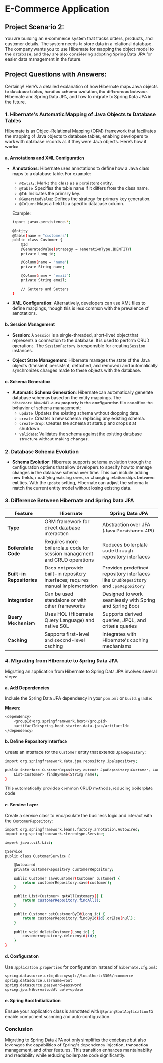 # E-Commerce Application

## Project Scenario 2:

You are building an e-commerce system that tracks
orders, products, and customer details. The system needs
to store data in a relational database. The company
wants you to use Hibernate for mapping the object model
to the database, and they are also considering adopting
Spring Data JPA for easier data management in the
future.

## Project Questions with Answers:

Certainly! Here’s a detailed explanation of how Hibernate maps Java objects to database tables, handles schema evolution, the differences between Hibernate and Spring Data JPA, and how to migrate to Spring Data JPA in the future.

### 1. Hibernate's Automatic Mapping of Java Objects to Database Tables

Hibernate is an Object-Relational Mapping (ORM) framework that facilitates the mapping of Java objects to database tables, enabling developers to work with database records as if they were Java objects. Here’s how it works:

#### a. Annotations and XML Configuration
- **Annotations**: Hibernate uses annotations to define how a Java class maps to a database table. For example:
  - `@Entity`: Marks the class as a persistent entity.
  - `@Table`: Specifies the table name if it differs from the class name.
  - `@Id`: Indicates the primary key.
  - `@GeneratedValue`: Defines the strategy for primary key generation.
  - `@Column`: Maps a field to a specific database column.

  Example:
  ```bash
  import javax.persistence.*;

  @Entity
  @Table(name = "customers")
  public class Customer {
      @Id
      @GeneratedValue(strategy = GenerationType.IDENTITY)
      private Long id;

      @Column(name = "name")
      private String name;

      @Column(name = "email")
      private String email;

      // Getters and Setters
  }
  ```

- **XML Configuration**: Alternatively, developers can use XML files to define mappings, though this is less common with the prevalence of annotations.

#### b. Session Management
- **Session**: A `Session` is a single-threaded, short-lived object that represents a connection to the database. It is used to perform CRUD operations. The `SessionFactory` is responsible for creating `Session` instances.
  
- **Object State Management**: Hibernate manages the state of the Java objects (transient, persistent, detached, and removed) and automatically synchronizes changes made to these objects with the database.

#### c. Schema Generation
- **Automatic Schema Generation**: Hibernate can automatically generate database schemas based on the entity mappings. The `hibernate.hbm2ddl.auto` property in the configuration file specifies the behavior of schema management:
  - `update`: Updates the existing schema without dropping data.
  - `create`: Creates a new schema, replacing any existing schema.
  - `create-drop`: Creates the schema at startup and drops it at shutdown.
  - `validate`: Validates the schema against the existing database structure without making changes.

### 2. Database Schema Evolution

- **Schema Evolution**: Hibernate supports schema evolution through the configuration options that allow developers to specify how to manage changes in the database schema over time. This can include adding new fields, modifying existing ones, or changing relationships between entities. With the `update` setting, Hibernate can adjust the schema to match the current entity model without losing existing data.

### 3. Difference Between Hibernate and Spring Data JPA

| Feature                   | Hibernate                                      | Spring Data JPA                               |
|---------------------------|------------------------------------------------|------------------------------------------------|
| **Type**                  | ORM framework for direct database interaction  | Abstraction over JPA (Java Persistence API)  |
| **Boilerplate Code**      | Requires more boilerplate code for session management and CRUD operations | Reduces boilerplate code through repository interfaces |
| **Built-in Repositories**  | Does not provide built-in repository interfaces; requires manual implementation | Provides predefined repository interfaces like `CrudRepository` and `JpaRepository` |
| **Integration**           | Can be used standalone or with other frameworks | Designed to work seamlessly with Spring and Spring Boot |
| **Query Mechanism**       | Uses HQL (Hibernate Query Language) and native SQL | Supports derived queries, JPQL, and criteria queries |
| **Caching**               | Supports first-level and second-level caching  | Integrates with Hibernate's caching mechanisms |

### 4. Migrating from Hibernate to Spring Data JPA

Migrating an application from Hibernate to Spring Data JPA involves several steps:

#### a. Add Dependencies
Include the Spring Data JPA dependency in your `pom.xml` or `build.gradle`:

**Maven**:
```bash
<dependency>
    <groupId>org.springframework.boot</groupId>
    <artifactId>spring-boot-starter-data-jpa</artifactId>
</dependency>
```

#### b. Define Repository Interface
Create an interface for the `Customer` entity that extends `JpaRepository`:

```bash
import org.springframework.data.jpa.repository.JpaRepository;

public interface CustomerRepository extends JpaRepository<Customer, Long> {
    List<Customer> findByName(String name);
}
```

This automatically provides common CRUD methods, reducing boilerplate code.

#### c. Service Layer
Create a service class to encapsulate the business logic and interact with the `CustomerRepository`:

```bash
import org.springframework.beans.factory.annotation.Autowired;
import org.springframework.stereotype.Service;

import java.util.List;

@Service
public class CustomerService {

    @Autowired
    private CustomerRepository customerRepository;

    public Customer saveCustomer(Customer customer) {
        return customerRepository.save(customer);
    }

    public List<Customer> getAllCustomers() {
        return customerRepository.findAll();
    }

    public Customer getCustomerById(Long id) {
        return customerRepository.findById(id).orElse(null);
    }

    public void deleteCustomer(Long id) {
        customerRepository.deleteById(id);
    }
}
```

#### d. Configuration
Use `application.properties` for configuration instead of `hibernate.cfg.xml`:

```bash
spring.datasource.url=jdbc:mysql://localhost:3306/ecommerce
spring.datasource.username=root
spring.datasource.password=password
spring.jpa.hibernate.ddl-auto=update
```

#### e. Spring Boot Initialization
Ensure your application class is annotated with `@SpringBootApplication` to enable component scanning and auto-configuration.

### Conclusion

Migrating to Spring Data JPA not only simplifies the codebase but also leverages the capabilities of Spring's dependency injection, transaction management, and other features. This transition enhances maintainability and readability while reducing boilerplate code significantly.
